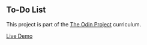 ## To-Do List

This project is part of the [The Odin Project](https://theodinproject.com) curriculum.

[Live Demo](https://fernie-cpu.github.io/todo-list/)